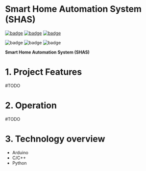 # Smart Home Automation System (SHAS)

[![badge](https://img.shields.io/badge/license-MIT-success.svg)](https://opensource.org/license/mit)
[![badge](https://img.shields.io/badge/support-PayPal-blue.svg)](https://paypal.me/d4li3n)
[![badge](https://img.shields.io/badge/publication-danielthecyberdude.com-purple.svg)](https://danielthecyberdude.com/project/shas)

![badge](https://img.shields.io/badge/technology-Arduino-green.svg)
![badge](https://img.shields.io/badge/technology-C/C++-green.svg)
![badge](https://img.shields.io/badge/technology-Python-green.svg)




**Smart Home Automation System (SHAS)**


# 1. Project Features
#TODO

# 2. Operation
#TODO

# 3. Technology overview
- Arduino
- C/C++
- Python

